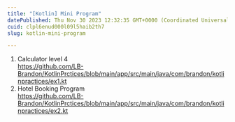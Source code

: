 ```yaml
---
title: "[Kotlin] Mini Program"
datePublished: Thu Nov 30 2023 12:32:35 GMT+0000 (Coordinated Universal Time)
cuid: clpl6enud000l09l5haib2th7
slug: kotlin-mini-program

---
```


1. Calculator level 4  
https://github.com/LB-Brandon/KotlinPrctices/blob/main/app/src/main/java/com/brandon/kotlinpractices/ex1.kt
1. Hotel Booking Program  
https://github.com/LB-Brandon/KotlinPrctices/blob/main/app/src/main/java/com/brandon/kotlinpractices/ex2.kt